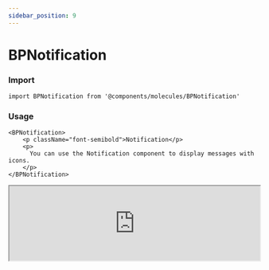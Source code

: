 ```yaml
---
sidebar_position: 9
---
```


#  BPNotification

### Import

```tsx
import BPNotification from '@components/molecules/BPNotification'
```

### Usage 

```tsx
<BPNotification>
    <p className="font-semibold">Notification</p>
    <p>
      You can use the Notification component to display messages with icons.
    </p>
</BPNotification>
```

<iframe width="100%" heigh="200px" src="https://ui-kit.blue-panda.dev/iframe.html?args=&id=molecules-bpnotification--basic&viewMode=story" />


### Props 


| Prop | Default | Options |
| ----------- | ----------- | ----------- |
| icon | null | ReactElement<any, string \| JSXElementConstructor<any\>\> |
| variant | default | 'default' \| 'inverted' \| 'danger' \| 'cyber' \| 'caution' \| 'success' \| 'primary' \| 'secondary' \| 'accent' \| 'light' \| 'link’ | 
| size | md | 'xxs'  \| 'xs'   \| 's'  \| 'md'  \| 'lg'  \| 'xl' \| 'xxl' 
| outline | false | true \|  false 
| magic | false | true \|  false 
| hoverable | false | true \|  false 



Check more colors, statuses and styles at: 
<img src={'/img/sb.png'} alt="Storybook" style={{width: '15px'}} />

https://ui-kit.blue-panda.dev/?path=/story/molecules-bpnotification--basic